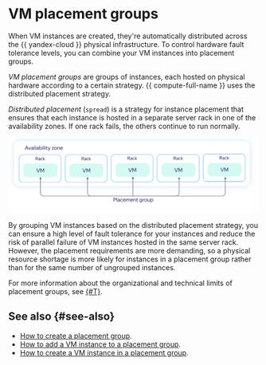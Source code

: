 # VM placement groups

When VM instances are created, they're automatically distributed across the {{ yandex-cloud }} physical infrastructure. To control hardware fault tolerance levels, you can combine your VM instances into placement groups.

_VM placement groups_ are groups of instances, each hosted on physical hardware according to a certain strategy. {{ compute-full-name }} uses the distributed placement strategy.

_Distributed placement_ (`spread`) is a strategy for instance placement that ensures that each instance is hosted in a separate server rack in one of the availability zones. If one rack fails, the others continue to run normally.

![image](../../_assets/compute/placement-groups.svg)

By grouping VM instances based on the distributed placement strategy, you can ensure a high level of fault tolerance for your instances and reduce the risk of parallel failure of VM instances hosted in the same server rack. However, the placement requirements are more demanding, so a physical resource shortage is more likely for instances in a placement group rather than for the same number of ungrouped instances.

For more information about the organizational and technical limits of placement groups, see [{#T}](../concepts/limits.md).

## See also {#see-also}

* [How to create a placement group](../operations/placement-groups/create.md).
* [How to add a VM instance to a placement group](../operations/placement-groups/add-vm.md).
* [How to create a VM instance in a placement group](../operations/placement-groups/create-vm-in-pg.md).